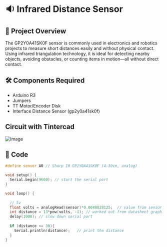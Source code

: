 # 🔉 Infrared Distance Sensor

## 📌 Project Overview  
The GP2Y0A41SK0F sensor is commonly used in electronics and robotics projects to measure short distances easily and without physical contact. Using infrared triangulation technology, it is ideal for detecting nearby objects, avoiding obstacles, or counting items in motion—all without direct contact.


## 🛠️ Components Required  
- Arduino R3
- Jumpers
- TT Motor/Encoder Disk
- Interface Distance Sensor (gp2y0a41sk0f)

## Circuit with Tintercad
![Image](https://github.com/user-attachments/assets/3cfbb8ac-02f3-44d8-89b7-b5aab342cef9)

## 📝 Code  
```cpp
#define sensor A0 // Sharp IR GP2Y0A41SK0F (4-30cm, analog)

void setup() {
  Serial.begin(9600); // start the serial port
}

void loop() {
  
  // 5v
  float volts = analogRead(sensor)*0.0048828125;  // value from sensor * (5/1024)
  int distance = 13*pow(volts, -1); // worked out from datasheet graph
  delay(1000); // slow down serial port 
  
  if (distance <= 30){
    Serial.println(distance);   // print the distance
  }
}
